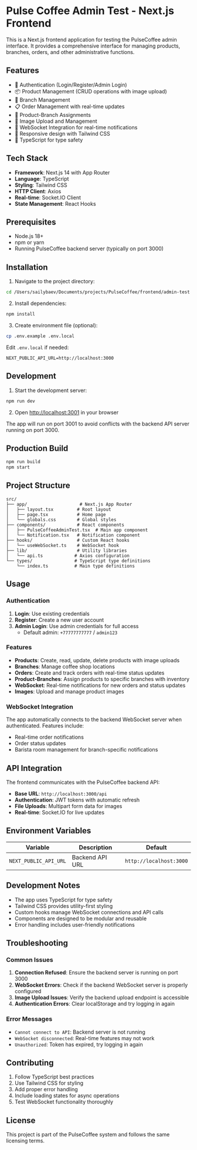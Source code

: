 # Pulse Coffee Admin Test - Next.js Frontend

This is a Next.js frontend application for testing the PulseCoffee admin interface. It provides a comprehensive interface for managing products, branches, orders, and other administrative functions.

## Features

- 🔐 Authentication (Login/Register/Admin Login)
- 📦 Product Management (CRUD operations with image upload)
- 🏢 Branch Management
- 📋 Order Management with real-time updates
- 🔗 Product-Branch Assignments
- 📸 Image Upload and Management
- 🔌 WebSocket Integration for real-time notifications
- 📱 Responsive design with Tailwind CSS
- 🎯 TypeScript for type safety

## Tech Stack

- **Framework**: Next.js 14 with App Router
- **Language**: TypeScript
- **Styling**: Tailwind CSS
- **HTTP Client**: Axios
- **Real-time**: Socket.IO Client
- **State Management**: React Hooks

## Prerequisites

- Node.js 18+ 
- npm or yarn
- Running PulseCoffee backend server (typically on port 3000)

## Installation

1. Navigate to the project directory:
```bash
cd /Users/sailybaev/Documents/projects/PulseCoffee/frontend/admin-test
```

2. Install dependencies:
```bash
npm install
```

3. Create environment file (optional):
```bash
cp .env.example .env.local
```

Edit `.env.local` if needed:
```env
NEXT_PUBLIC_API_URL=http://localhost:3000
```

## Development

1. Start the development server:
```bash
npm run dev
```

2. Open [http://localhost:3001](http://localhost:3001) in your browser

The app will run on port 3001 to avoid conflicts with the backend API server running on port 3000.

## Production Build

```bash
npm run build
npm start
```

## Project Structure

```
src/
├── app/                    # Next.js App Router
│   ├── layout.tsx         # Root layout
│   ├── page.tsx           # Home page
│   └── globals.css        # Global styles
├── components/            # React components
│   ├── PulseCoffeeAdminTest.tsx  # Main app component
│   └── Notification.tsx   # Notification component
├── hooks/                 # Custom React hooks
│   └── useWebSocket.ts    # WebSocket hook
├── lib/                   # Utility libraries
│   └── api.ts            # Axios configuration
└── types/                # TypeScript type definitions
    └── index.ts          # Main type definitions
```

## Usage

### Authentication

1. **Login**: Use existing credentials
2. **Register**: Create a new user account
3. **Admin Login**: Use admin credentials for full access
   - Default admin: `+77777777777` / `admin123`

### Features

- **Products**: Create, read, update, delete products with image uploads
- **Branches**: Manage coffee shop locations
- **Orders**: Create and track orders with real-time status updates
- **Product-Branches**: Assign products to specific branches with inventory
- **WebSocket**: Real-time notifications for new orders and status updates
- **Images**: Upload and manage product images

### WebSocket Integration

The app automatically connects to the backend WebSocket server when authenticated. Features include:

- Real-time order notifications
- Order status updates
- Barista room management for branch-specific notifications

## API Integration

The frontend communicates with the PulseCoffee backend API:

- **Base URL**: `http://localhost:3000/api`
- **Authentication**: JWT tokens with automatic refresh
- **File Uploads**: Multipart form data for images
- **Real-time**: Socket.IO for live updates

## Environment Variables

| Variable | Description | Default |
|----------|-------------|---------|
| `NEXT_PUBLIC_API_URL` | Backend API URL | `http://localhost:3000` |

## Development Notes

- The app uses TypeScript for type safety
- Tailwind CSS provides utility-first styling
- Custom hooks manage WebSocket connections and API calls
- Components are designed to be modular and reusable
- Error handling includes user-friendly notifications

## Troubleshooting

### Common Issues

1. **Connection Refused**: Ensure the backend server is running on port 3000
2. **WebSocket Errors**: Check if the backend WebSocket server is properly configured
3. **Image Upload Issues**: Verify the backend upload endpoint is accessible
4. **Authentication Errors**: Clear localStorage and try logging in again

### Error Messages

- `Cannot connect to API`: Backend server is not running
- `WebSocket disconnected`: Real-time features may not work
- `Unauthorized`: Token has expired, try logging in again

## Contributing

1. Follow TypeScript best practices
2. Use Tailwind CSS for styling
3. Add proper error handling
4. Include loading states for async operations
5. Test WebSocket functionality thoroughly

## License

This project is part of the PulseCoffee system and follows the same licensing terms.
